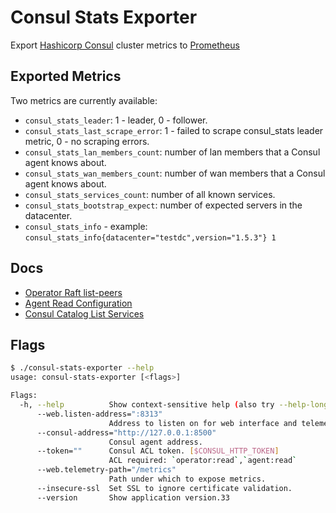 # Consul Stats Exporter

Export [Hashicorp Consul](https://github.com/hashicorp/consul) cluster metrics to [Prometheus](https://github.com/prometheus/prometheus)

## Exported Metrics

Two metrics are currently available:

* `consul_stats_leader`: 1 - leader, 0 - follower.
* `consul_stats_last_scrape_error`: 1 - failed to scrape consul_stats leader metric, 0 - no scraping errors.
* `consul_stats_lan_members_count`: number of lan members that a Consul agent knows about.
* `consul_stats_wan_members_count`: number of wan members that a Consul agent knows about.
* `consul_stats_services_count`: number of all known services.
* `consul_stats_bootstrap_expect`: number of expected servers in the datacenter.
* `consul_stats_info` - example: `consul_stats_info{datacenter="testdc",version="1.5.3"} 1`

## Docs

* [Operator Raft list-peers](https://www.consul.io/docs/commands/operator/raft.html#list-peers)
* [Agent Read Configuration](https://www.consul.io/api/agent.html#read-configuration)
* [Consul Catalog List Services](https://www.consul.io/docs/commands/catalog/services.html)

## Flags

```bash
$ ./consul-stats-exporter --help
usage: consul-stats-exporter [<flags>]

Flags:
  -h, --help          Show context-sensitive help (also try --help-long and --help-man).
      --web.listen-address=":8313"  
                      Address to listen on for web interface and telemetry.
      --consul-address="http://127.0.0.1:8500"  
                      Consul agent address.
      --token=""      Consul ACL token. [$CONSUL_HTTP_TOKEN]
                      ACL required: `operator:read`,`agent:read`
      --web.telemetry-path="/metrics"  
                      Path under which to expose metrics.
      --insecure-ssl  Set SSL to ignore certificate validation.
      --version       Show application version.33
```
